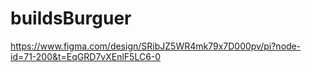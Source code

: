 # buildsBurguer

https://www.figma.com/design/SRibJZ5WR4mk79x7D000pv/pi?node-id=71-200&t=EqGRD7vXEnlF5LC6-0
